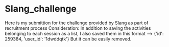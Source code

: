# Slang_challenge
Here is my submittion for the challenge provided by Slang as part of recruitment process
Consideration:
In addition to saving the activities belonging to each session as a list, I also saved them in this format --> {'id': 259384, 'user_id': '1dwddqtk'}
But it can be easily removed.

